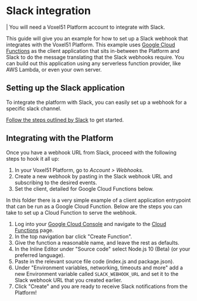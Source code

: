 # Slack integration

| You will need a Voxel51 Platform account to integrate with Slack.

This guide will give you an example for how to set up a Slack webhook that integrates with the Voxel51 Platform. This example uses [Google Cloud Functions](https://cloud.google.com/functions/) as the client application that sits in-between the Platform and Slack to do the message translating that the Slack webhooks require. You can build out this application using any serverless function provider, like AWS Lambda, or even your own server.

## Setting up the Slack application
To integrate the platform with Slack, you can easily set up a webhook
for a specific slack channel.

[Follow the steps outlined by Slack](https://api.slack.com/messaging/webhooks) 
to get started.

## Integrating with the Platform

Once you have a webhook URL from Slack, proceed with the following steps to hook it all up:

1. In your Voxel51 Platform, go to *Account > Webhooks*.
2. Create a new webhook by pasting in the Slack webhook URL and subscribing to the desired events.
3. Set the client, detailed for Google Cloud Functions below.

In this folder there is a very simple example of a client application entrypoint that can be run as a Google Cloud Function. Below are the steps you can take to set up a Cloud Function to serve the webhook.

1. Log into your [Google Cloud Console](https://console.cloud.google.com/login) and navigate to the [Cloud Functions](https://console.cloud.google.com/functions) page.
2. In the top navigation bar click "Create Function".
3. Give the function a reasonable name, and leave the rest as defaults.
4. In the Inline Editor under "Source code" select Node.js 10 (Beta) (or your preferred language).
5. Paste in the relevant source file code (index.js and package.json).
6. Under "Environment variables, networking, timeouts and more" add a new Environment variable called `SLACK_WEBHOOK_URL` and set it to the Slack webhook URL that you created earlier.
7. Click "Create" and you are ready to receive Slack notifications from the Platform!
